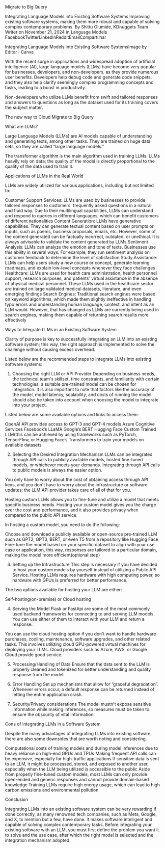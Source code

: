 # 
Migrate to Big Query

Integrating Language Models into Existing Software Systems
Improving existing software systems, making them more robust and capable of solving complex contemporary problems.
By Shittu Olumide, KDnuggets Team Writer on November 21, 2024 in Language Models
FacebookTwitterLinkedInRedditEmailCompartilhar

Integrating Language Models into Existing Software SystemsImage by Editor | Canva

 
With the recent surge in applications and widespread adoption of artificial intelligence (AI), large language models (LLMs) have become very popular for businesses, developers, and non-developers, as they provide numerous user benefits. Developers help debug code and generate code snippets, and they also help clarify seemingly complex programming concepts and tasks, leading to a boost in productivity.

Non-developers who utilize LLMs benefit from swift and tailored responses and answers to questions as long as the dataset used for its training covers the subject matter.

The new way to Cloud
Migrate to Big Query

 

What are LLMs?
 
Large Language Models (LLMs) are AI models capable of understanding and generating texts, among other tasks. They are trained on huge data sets, so they are called "large language models."

The transformer algorithm is the main algorithm used in training LLMs.
LLMs heavily rely on data; the quality of the model is directly proportional to the quality of the data used to train it.

 


Applications of LLMs in the Real World
 
LLMs are widely utilized for various applications, including but not limited to:

Customer Support Services:
LLMs are used by businesses to provide tailored responses to customers' frequently asked questions in a natural and fluid way. Due to their multilingual capabilities, LLMs can understand and respond to queries in different languages, which can benefit customers of different nationalities
Content Generation:
LLMs have generative capabilities. They can generate textual content based on user prompts or inputs, such as poems, business proposals, emails, etc. However, some of the content generated can be factually incorrect, outdated, or unethical. It is always advisable to validate the content generated by LLMs
Sentiment Analysis:
LLMs can analyze the emotion and tone of texts. Businesses use this ability in several ways. For example, they run sentiment analysis on customer feedback to determine the level of satisfaction
Study Assistance:
LLMs can help users study a new course or concept, generate learning roadmaps, and explain low-level concepts whenever they face challenges
Healthcare:
LLMs are used for health care administration, health personnel support, research purposes, and patients' virtual assistance in the absence of physical medical personnel. These LLMs used in the healthcare sector are trained on large validated medical datasets, literature, and even emerging findings
Search Engines:
Traditional search engines were based on keyword algorithms, which made them slightly ineffective in handling typo errors and understanding human language, context, and intent as an LLM would. However, that has changed as LLMs are currently being used in search engines, making them capable of returning search results more effectively
 


Ways to Integrate LLMs in an Existing Software System
 
Clarity of purpose is key to successfully integrating an LLM into an existing software system; this way, the right approach is implemented to solve the challenge without causing excess overhead.

Listed below are the recommended steps to integrate LLMs into existing software systems:

 

1. Choosing the right LLM or API Provider
Depending on business needs, the technical team's skillset, time constraints, and familiarity with certain technologies, a suitable pre-trained model can be chosen for integration. It is also important to note that factors like the accuracy of the model, model latency, scalability, and costs of running the model should also be taken into account when choosing the model to integrate into your project.

Listed below are some available options and links to access them:

OpenAI API provides access to GPT-3 and GPT-4 models
Azure Cognitive Services
Facebook’s LLaMA
Google’s BERT
Hugging Face
Custom Trained LLM(this can be achieved by using frameworks such as PyTorch, TensorFlow, or Hugging Face’s Transformers to train your models on available datasets
 

2. Selecting the Desired Integration Mechanism
LLMs can be integrated through API calls to publicly available models, hosted fine-tuned models, or whichever meets your demands. Integrating through API calls to public models is always the easier option.

You only have to worry about the cost of obtaining access through API keys, and you don't have to worry about the infrastructure or software updates; the LLM API provider takes care of all of that for you.

Hosting custom LLMs allows you to fine-tune and utilize a model that meets specific business needs. Hosting your custom model gives you the charge over the cost and performance, and it also provides privacy when compared to the public API service.

In hosting a custom model, you need to do the following:

Choose and download a publicly available or open-source pre-trained LLM such as GPT2, GPT3, BERT, or even T5 from a repository like Hugging Face
Fine-tune the model based on your specific dataset to align with your use case or application, this way, responses are tailored to a particular domain, making the model more efficient(optional step)
 

3. Setting up the Infrastructure
This step is necessary if you have decided to host your custom models by yourself instead of utilizing a Public API Service. Hosting LLMs requires hardware with high computing power, so hardware with GPUs is preferred for better performance.

The two options available for hosting your LLM are either:

Self-hosting(on-premise) or
Cloud hosting
 

4. Serving the Model
Flask or FastApi are some of the most commonly used backend frameworks for connecting to and serving LLM models. You can use either of them to interact with your LLM and return a response.

You can use the cloud hosting option if you don't want to handle hardware purchases, cooling, maintenance, software upgrades, and other related tasks. This involves utilizing cloud GPU-powered virtual machines for deploying your LLMs. Cloud providers such as Azure, AWS, or Google Cloud provide good service.

 

5. Processing/Handling of Data
Ensure that the data sent to the LLM is properly cleaned and tokenized for better understanding and quality response from the model.

 

6. Error Handling
Set up mechanisms that allow for “graceful degradation”. Whenever errors occur, a default response can be returned instead of letting the entire application crash.

 

7. Security/Privacy considerations
The model mustn't expose sensitive information while making inferences, so measures must be taken to ensure the obscurity of vital information.

 


Cons of Integrating LLMs in a Software System
 
Despite the many advantages of integrating LLMs into existing software, there are also some downsides that are worth noting and considering.

Computational costs of training models and during model inferences due to heavy reliance on high-end GPUs and TPUs
Making frequent API calls can be expensive, especially for high-traffic applications
If sensitive data is sent to an LLM, it might be processed, stored, and exposed to another user, especially when the LLM being utilized is accessible to the public
Aside from properly fine-tuned custom models, most LLMs can only provide open-ended and generic responses and cannot provide domain-based knowledge
Training LLMs require high energy usage, which can lead to high carbon emissions and environmental pollution
 


Conclusion
 
Integrating LLMs into an existing software system can be very rewarding if done correctly, as many renowned tech companies, such as Meta, Google, and X, to mention but a few, have done. It makes software intelligent and capable of solving complex contemporary tasks.
Before integrating your existing software with an LLM, you must first define the problem you want it to solve and the use case, after which the right model is selected and the integration mechanism adopted.



